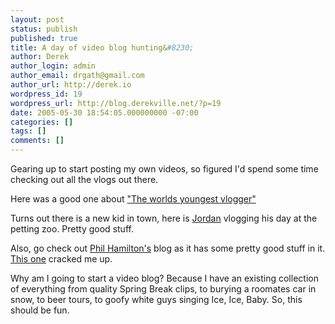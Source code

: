 ```yaml
---
layout: post
status: publish
published: true
title: A day of video blog hunting&#8230;
author: Derek
author_login: admin
author_email: drgath@gmail.com
author_url: http://derek.io
wordpress_id: 19
wordpress_url: http://blog.derekville.net/?p=19
date: 2005-05-30 18:54:05.000000000 -07:00
categories: []
tags: []
comments: []
---
```

Gearing up to start posting my own videos, so figured I'd spend some time checking out all the vlogs out there.


Here was a good one about <a href="http://www.michaelverdi.com/2005/01/youngest-videoblogger-in-world.html">"The worlds youngest vlogger"</a>

Turns out there is a new kid in town, here is <a href="http://jordanmakesvideos.blogspot.com/2005/05/i-will-love-you-forever.html">Jordan</a>  vlogging his day at the petting zoo.  Pretty good stuff.

Also, go check out <a href="http://philham.blogspot.com/">Phil Hamilton's</a> blog as it has some pretty good stuff in it.  <a href="http://philham.blogspot.com/2005/03/vlog-week-27-school-is-scamming-me.html">This one</a> cracked me up.

Why am I going to start a video blog?  Because I have an existing collection of everything from quality Spring Break clips, to burying a roomates car in snow, to beer tours, to goofy white guys singing Ice, Ice, Baby.  So, this should be fun.
